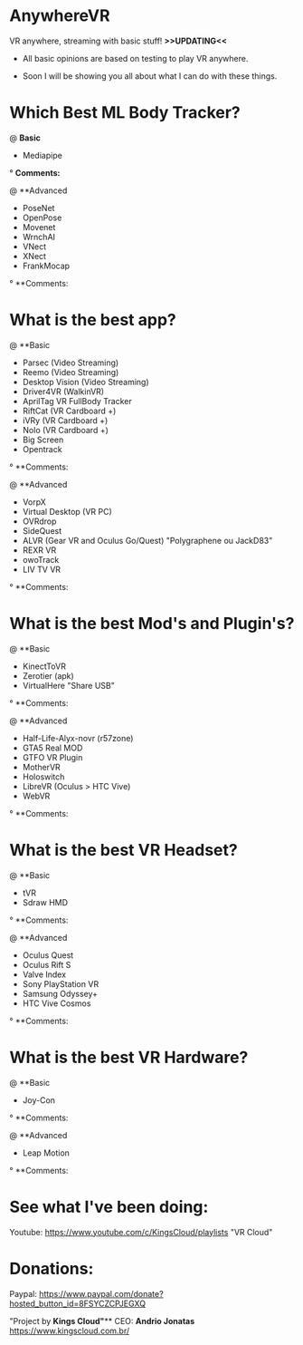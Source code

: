 # AnywhereVR
VR anywhere, streaming with basic stuff! **>>UPDATING<<**

- All basic opinions are based on testing to play VR anywhere.

- Soon I will be showing you all about what I can do with these things.

# Which Best ML Body Tracker?

@ **Basic**
- Mediapipe

° **Comments:**

@ **Advanced
- PoseNet
- OpenPose
- Movenet
- WrnchAI
- VNect
- XNect
- FrankMocap

° **Comments:

# What is the best app?
@ **Basic
- Parsec (Video Streaming)
- Reemo (Video Streaming)
- Desktop Vision (Video Streaming)
- Driver4VR (WalkinVR)
- AprilTag VR FullBody Tracker
- RiftCat (VR Cardboard +)
- iVRy (VR Cardboard +)
- Nolo (VR Cardboard +)
- Big Screen
- Opentrack

° **Comments:

@ **Advanced
- VorpX
- Virtual Desktop (VR PC)
- OVRdrop
- SideQuest
- ALVR (Gear VR and Oculus Go/Quest) "Polygraphene ou JackD83"
- REXR VR
- owoTrack
- LIV TV VR

° **Comments:

# What is the best Mod's and Plugin's?
@ **Basic
- KinectToVR
- Zerotier (apk)
- VirtualHere "Share USB"

° **Comments:

@ **Advanced
- Half-Life-Alyx-novr (r57zone)
- GTA5 Real MOD
- GTFO VR Plugin
- MotherVR
- Holoswitch
- LibreVR (Oculus > HTC Vive)
- WebVR

° **Comments:

# What is the best VR Headset?

@ **Basic
- tVR
- Sdraw HMD

° **Comments:

@ **Advanced
- Oculus Quest
- Oculus Rift S
- Valve Index
- Sony PlayStation VR
- Samsung Odyssey+
- HTC Vive Cosmos

° **Comments:

# What is the best VR Hardware?

@ **Basic
- Joy-Con

° **Comments:

@ **Advanced
- Leap Motion

° **Comments:

# See what I've been doing:
Youtube: https://www.youtube.com/c/KingsCloud/playlists "VR Cloud"

# Donations:
Paypal: https://www.paypal.com/donate?hosted_button_id=8FSYCZCPJEGXQ

"Project by **Kings Cloud"****
CEO: **Andrio Jonatas**
https://www.kingscloud.com.br/
